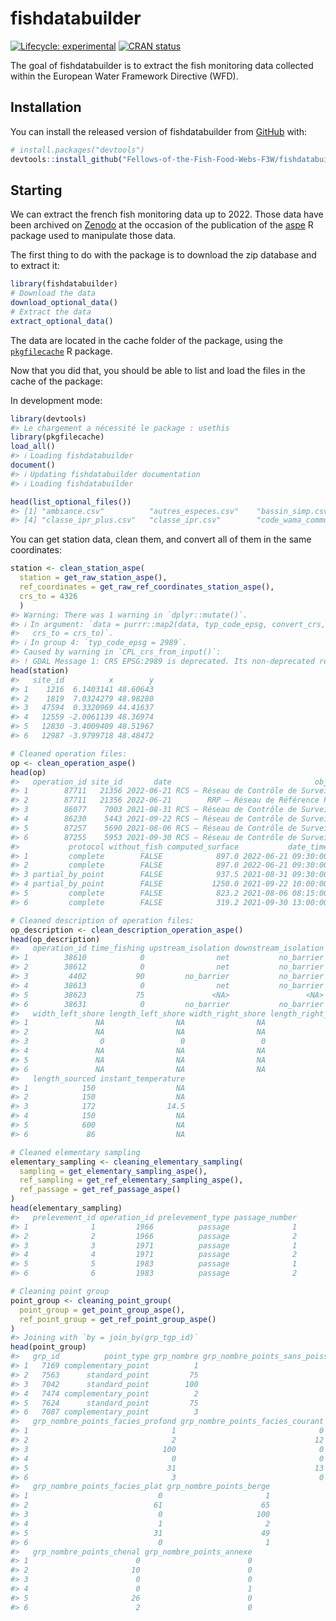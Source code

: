 
<!-- README.md is generated from README.Rmd. Please edit that file -->

# fishdatabuilder

<!-- badges: start -->

[![Lifecycle:
experimental](https://img.shields.io/badge/lifecycle-experimental-orange.svg)](https://lifecycle.r-lib.org/articles/stages.html#experimental)
[![CRAN
status](https://www.r-pkg.org/badges/version/fishdatabuilder)](https://CRAN.R-project.org/package=fishdatabuilder)
<!-- badges: end -->

The goal of fishdatabuilder is to extract the fish monitoring data
collected within the European Water Framework Directive (WFD).

## Installation

<!--You can install the released version of fishdatabuilder from [CRAN](https://CRAN.R-project.org) with:-->
<!--``` r-->
<!--install.packages("fishdatabuilder")-->
<!--```-->
<!--And the development version from [GitHub](https://github.com/) with:-->

You can install the released version of fishdatabuilder from
[GitHub](https://github.com/) with:

``` r
# install.packages("devtools")
devtools::install_github("Fellows-of-the-Fish-Food-Webs-F3W/fishdatabuilder")
```

## Starting

We can extract the french fish monitoring data up to 2022. Those data
have been archived on [Zenodo](https://zenodo.org/records/8099409) at
the occasion of the publication of the
[aspe](https://github.com/PascalIrz/aspe) R package used to manipulate
those data.

The first thing to do with the package is to download the zip database
and to extract it:

``` r
library(fishdatabuilder)
# Download the data
download_optional_data()
# Extract the data
extract_optional_data()
```

The data are located in the cache folder of the package, using the
[`pkgfilecache`](https://cran.r-project.org/web/packages/pkgfilecache/)
R package.

Now that you did that, you should be able to list and load the files in
the cache of the package:

In development mode:

``` r
library(devtools)
#> Le chargement a nécessité le package : usethis
library(pkgfilecache)
load_all()
#> ℹ Loading fishdatabuilder
document()
#> ℹ Updating fishdatabuilder documentation
#> ℹ Loading fishdatabuilder
```

``` r
head(list_optional_files())
#> [1] "ambiance.csv"          "autres_especes.csv"    "bassin_simp.csv"      
#> [4] "classe_ipr_plus.csv"   "classe_ipr.csv"        "code_wama_commune.csv"
```

You can get station data, clean them, and convert all of them in the
same coordinates:

``` r
station <- clean_station_aspe(
  station = get_raw_station_aspe(),
  ref_coordinates = get_raw_ref_coordinates_station_aspe(),
  crs_to = 4326
  )
#> Warning: There was 1 warning in `dplyr::mutate()`.
#> ℹ In argument: `data = purrr::map2(data, typ_code_epsg, convert_crs,
#>   crs_to = crs_to)`.
#> ℹ In group 4: `typ_code_epsg = 2989`.
#> Caused by warning in `CPL_crs_from_input()`:
#> ! GDAL Message 1: CRS EPSG:2989 is deprecated. Its non-deprecated replacement EPSG:4559 will be used instead. To use the original CRS, set the OSR_USE_NON_DEPRECATED configuration option to NO.
head(station)
#>   site_id          x        y
#> 1    1216  6.1403141 48.60643
#> 2    1819  7.0324279 48.98280
#> 3   47594  0.3320969 44.41637
#> 4   12559 -2.0061139 48.36974
#> 5   12830 -3.4009409 48.51967
#> 6   12987 -3.9799718 48.48472
```

``` r
# Cleaned operation files:
op <- clean_operation_aspe()
head(op)
#>   operation_id site_id       date                                objective
#> 1        87711   21356 2022-06-21 RCS – Réseau de Contrôle de Surveillance
#> 2        87711   21356 2022-06-21        RRP – Réseau de Référence Pérenne
#> 3        86077    7003 2021-08-31 RCS – Réseau de Contrôle de Surveillance
#> 4        86230    5443 2021-09-22 RCS – Réseau de Contrôle de Surveillance
#> 5        87257    5690 2021-08-06 RCS – Réseau de Contrôle de Surveillance
#> 6        87255    5953 2021-09-30 RCS – Réseau de Contrôle de Surveillance
#>           protocol without_fish computed_surface           date_time
#> 1         complete        FALSE            897.0 2022-06-21 09:30:00
#> 2         complete        FALSE            897.0 2022-06-21 09:30:00
#> 3 partial_by_point        FALSE            937.5 2021-08-31 09:30:00
#> 4 partial_by_point        FALSE           1250.0 2021-09-22 10:00:00
#> 5         complete        FALSE            823.2 2021-08-06 08:15:00
#> 6         complete        FALSE            319.2 2021-09-30 13:00:00

# Cleaned description of operation files:
op_description <- clean_description_operation_aspe()
head(op_description)
#>   operation_id time_fishing upstream_isolation downstream_isolation width_river
#> 1        38610            0                net           no_barrier        6.00
#> 2        38612            0                net           no_barrier        6.00
#> 3         4402           90         no_barrier           no_barrier        2.70
#> 4        38613            0                net           no_barrier        6.00
#> 5        38623           75               <NA>                 <NA>       50.00
#> 6        38631            0         no_barrier           no_barrier        3.22
#>   width_left_shore length_left_shore width_right_shore length_right_shore
#> 1               NA                NA                NA                 NA
#> 2               NA                NA                NA                 NA
#> 3                0                 0                 0                  0
#> 4               NA                NA                NA                 NA
#> 5               NA                NA                NA                 NA
#> 6               NA                NA                NA                 NA
#>   length_sourced instant_temperature
#> 1            150                  NA
#> 2            150                  NA
#> 3            172                14.5
#> 4            150                  NA
#> 5            600                  NA
#> 6             86                  NA

# Cleaned elementary sampling
elementary_sampling <- cleaning_elementary_sampling(
  sampling = get_elementary_sampling_aspe(),
  ref_sampling = get_ref_elementary_sampling_aspe(),
  ref_passage = get_ref_passage_aspe()
)
head(elementary_sampling)
#>   prelevement_id operation_id prelevement_type passage_number
#> 1              1         1966          passage              1
#> 2              2         1966          passage              2
#> 3              3         1971          passage              1
#> 4              4         1971          passage              2
#> 5              5         1983          passage              1
#> 6              6         1983          passage              2

# Cleaning point group
point_group <- cleaning_point_group(
  point_group = get_point_group_aspe(),
  ref_point_group = get_ref_point_group_aspe()
)
#> Joining with `by = join_by(grp_tgp_id)`
head(point_group)
#>   grp_id          point_type grp_nombre grp_nombre_points_sans_poisson
#> 1   7169 complementary_point          1                              0
#> 2   7563      standard_point         75                             37
#> 3   7042      standard_point        100                             42
#> 4   7474 complementary_point          2                              0
#> 5   7624      standard_point         75                             23
#> 6   7087 complementary_point          3                              0
#>   grp_nombre_points_facies_profond grp_nombre_points_facies_courant
#> 1                                1                                0
#> 2                                2                               12
#> 3                              100                                0
#> 4                                0                                0
#> 5                               31                               13
#> 6                                3                                0
#>   grp_nombre_points_facies_plat grp_nombre_points_berge
#> 1                             0                       1
#> 2                            61                      65
#> 3                             0                     100
#> 4                             1                       2
#> 5                            31                      49
#> 6                             0                       1
#>   grp_nombre_points_chenal grp_nombre_points_annexe
#> 1                        0                        0
#> 2                       10                        0
#> 3                        0                        0
#> 4                        0                        1
#> 5                       26                        0
#> 6                        2                        0
```
